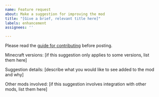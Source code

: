 ```yaml
---
name: Feature request
about: Make a suggestion for improving the mod
title: "[Give a brief, relevant title here]"
labels: enhancement
assignees: ''

---
```


Please read the [guide for contributing](https://github.com/Electroblob77/Wizardry/blob/1.12.2/CONTRIBUTING.md) before posting.

Minecraft versions: [if this suggestion only applies to some versions, list them here]

Suggestion details: [describe what you would like to see added to the mod and why]

Other mods involved: [if this suggestion involves integration with other mods, list them here]
